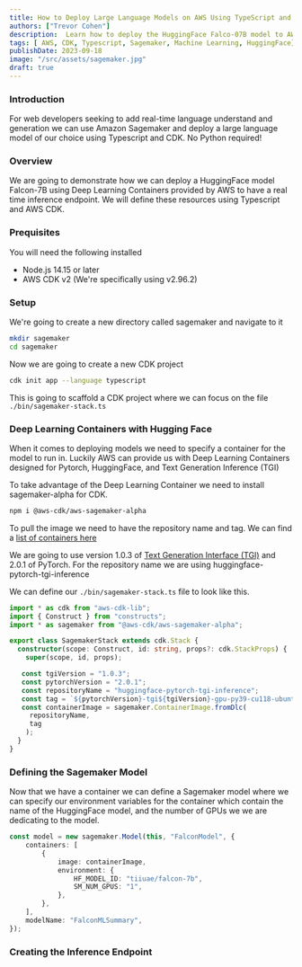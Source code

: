 ```yaml
---
title: How to Deploy Large Language Models on AWS Using TypeScript and CDK
authors: ["Trevor Cohen"]
description:  Learn how to deploy the HuggingFace Falco-07B model to AWS using Sagemaker, CDK, and Typescript 
tags: [ AWS, CDK, Typescript, Sagemaker, Machine Learning, HuggingFace]
publishDate: 2023-09-18
image: "/src/assets/sagemaker.jpg"
draft: true
---
```


### Introduction
For web developers seeking to add real-time language understand and generation we can use Amazon Sagemaker and deploy a large language model of our choice using Typescript and CDK.  No Python required!

### Overview
We are going to demonstrate how we can deploy a HuggingFace model Falcon-7B using Deep Learning Containers provided by AWS to have a real time inference endpoint.  We will define these resources using Typescript and AWS CDK.  

### Prequisites
You will need the following installed

* Node.js 14.15 or later
* AWS CDK v2 (We're specifically using v2.96.2)

### Setup
We're going to create a new directory called sagemaker and navigate to it

```bash
mkdir sagemaker
cd sagemaker
```

Now we are going to create a new CDK project

```bash
cdk init app --language typescript
```

This is going to scaffold a CDK project where we can focus on the file  `./bin/sagemaker-stack.ts`
### Deep Learning Containers with Hugging Face

When it comes to deploying models we need to specify a container for the model to run in.  Luckily AWS can provide us with Deep Learning Containers designed for Pytorch, HuggingFace, and Text Generation Inference (TGI)

To take advantage of the Deep Learning Container we need to install sagemaker-alpha for CDK.

```bash
npm i @aws-cdk/aws-sagemaker-alpha
```

To pull the image we need to have the repository name and tag.  We can find a [list of containers here](https://github.com/aws/deep-learning-containers/blob/master/available_images.md#huggingface-text-generation-inference-containers)

We are going to use version 1.0.3 of [Text Generation Interface (TGI)](https://github.com/huggingface/text-generation-inference)  and 2.0.1 of PyTorch.  For the repository name we are using  huggingface-pytorch-tgi-inference

We can define our `./bin/sagemaker-stack.ts` file to look like this.


```ts
import * as cdk from "aws-cdk-lib";
import { Construct } from "constructs";
import * as sagemaker from "@aws-cdk/aws-sagemaker-alpha";

export class SagemakerStack extends cdk.Stack {
  constructor(scope: Construct, id: string, props?: cdk.StackProps) {
    super(scope, id, props);

   const tgiVersion = "1.0.3";
   const pytorchVersion = "2.0.1";
   const repositoryName = "huggingface-pytorch-tgi-inference";
   const tag = `${pytorchVersion}-tgi${tgiVersion}-gpu-py39-cu118-ubuntu20.04`;
   const containerImage = sagemaker.ContainerImage.fromDlc(
     repositoryName,
     tag
    );
  }
}
```

### Defining the Sagemaker Model

Now that we have a container we can define a Sagemaker model where we can specify our environment variables for the container which contain the name of the HuggingFace model, and the number of GPUs we we are dedicating to the model.

```ts
const model = new sagemaker.Model(this, "FalconModel", {
	containers: [
		{
			image: containerImage,
			environment: {
				HF_MODEL_ID: "tiiuae/falcon-7b",
				SM_NUM_GPUS: "1",
			},
		},
	],
	modelName: "FalconMLSummary",
});
```

### Creating the Inference Endpoint


